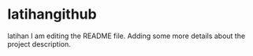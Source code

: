 # latihangithub
latihan
I am editing the README file. Adding some more details about the project description.

